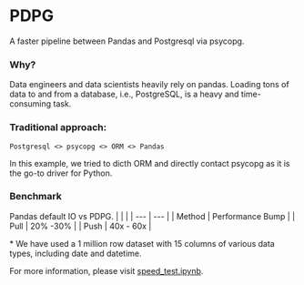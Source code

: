# PDPG
A faster pipeline between Pandas and Postgresql via psycopg.

### Why?
Data engineers and data scientists heavily rely on pandas. Loading tons of data to and from a database, i.e., PostgreSQL, is a heavy and time-consuming task.

### Traditional approach:
`Postgresql <> psycopg <> ORM <> Pandas`

In this example, we tried to dicth ORM and directly contact psycopg as it is the go-to driver for Python.


### Benchmark
Pandas default IO vs PDPG.
|     |     |
| --- | --- |
| Method | Performance Bump |
| Pull | 20% -30% |
| Push | 40x - 60x |

\* We have used a 1 million row dataset with 15 columns of various data types, including date and datetime.

For more information, please visit [speed_test.ipynb](speed_test.ipynb).
